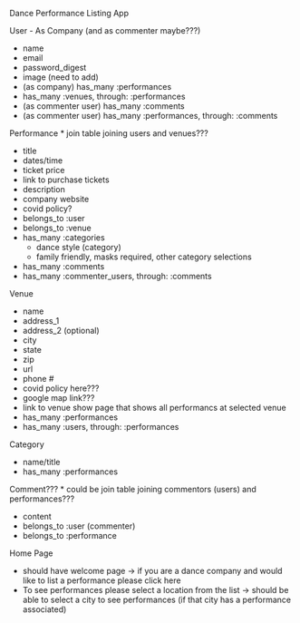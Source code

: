 Dance Performance Listing App

User - As Company (and as commenter maybe???)
- name
- email
- password_digest
- image (need to add)
- (as company) has_many :performances
- has_many :venues, through: :performances
- (as commenter user) has_many :comments
- (as commenter user) has_many :performances, through: :comments

Performance  * join table joining users and venues???
- title
- dates/time
- ticket price
- link to purchase tickets
- description
- company website
- covid policy?
- belongs_to :user
- belongs_to :venue
- has_many :categories
    - dance style (category)
    - family friendly, masks required, other category selections
- has_many :comments
- has_many :commenter_users, through: :comments

Venue
- name
- address_1
- address_2 (optional)
- city
- state
- zip
- url
- phone #
- covid policy here???
- google map link???
- link to venue show page that shows all performancs at selected venue
- has_many :performances
- has_many :users, through: :performances

Category
- name/title
- has_many :performances

Comment???  * could be join table joining commentors (users) and performances???
- content
- belongs_to :user (commenter)
- belongs_to :performance

Home Page
- should have welcome page -> if you are a dance company and would like to list a performance please click here
- To see performances please select a location from the list -> should be able to select a city to see performances (if that city has a performance associated)